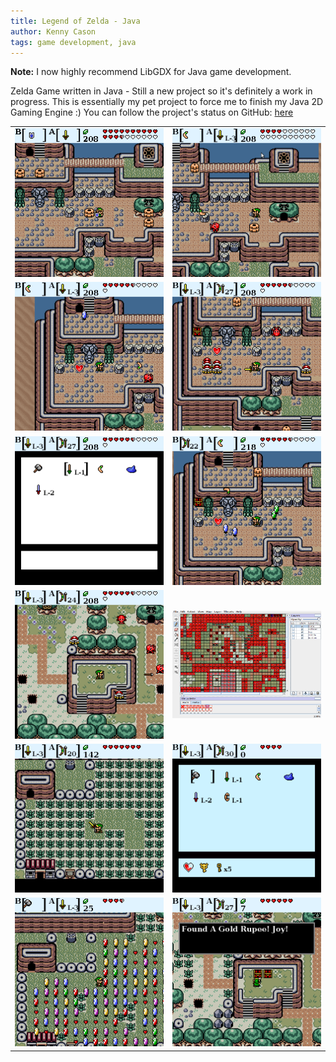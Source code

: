 ```yaml
---
title: Legend of Zelda - Java 
author: Kenny Cason
tags: game development, java
---
```


<b>Note:</b> I now highly recommend LibGDX for Java game development.

Zelda Game written in Java - Still a new project so it's definitely a work in progress.
This is essentially my pet project to force me to finish my Java 2D Gaming Engine :)
You can follow the project's status on GitHub: <a href="https://github.com/kennycason/java_games/" target="blank">here</a>

<table width="600px">
<tr>
<td><img src="/images/zelda/zelda.png" width="350px"/></td>
<td><img src="/images/zelda/zelda2.png" width="350px"/></td>
</tr>
<tr>
<td><img src="/images/zelda/zelda3.png" width="350px"/></td>
<td><img src="/images/zelda/zelda5.png" width="350px"/></td>
</tr>
<tr>
<td><img src="/images/zelda/zelda6.png" width="350px"/></td>
<td><img src="/images/zelda/zelda7.png" width="350px"/></td>
</tr>
<tr>
<td><img src="/images/zelda/zelda8.png" width="350px"/></td>
<td><img src="/images/zelda/zelda9.png" width="350px"/></td>
</tr>
<tr>
<td><img src="/images/zelda/zelda10.png" width="350px"/></td>
<td><img src="/images/zelda/zelda11.png" width="350px"/></td>
</tr>
<tr>
<td><img src="/images/zelda/zelda12.png" width="350px"/></td>
<td><img src="/images/zelda/zelda13.png" width="350px"/></td>
</tr>
</table>
